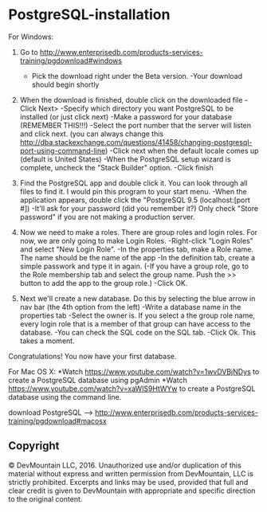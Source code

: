 # PostgreSQL-installation

For Windows:
1. Go to http://www.enterprisedb.com/products-services-training/pgdownload#windows
    - Pick the download right under the Beta version.
    -Your download should begin shortly

2. When the download is finished, double click on the downloaded file
    -Click Next>
    -Specify which directory you want PostgreSQL to be installed (or just click next)
    -Make a password for your database (REMEMBER THIS!!!)
    -Select the port number that the server will listen and click next. (you can always change this http://dba.stackexchange.com/questions/41458/changing-postgresql-port-using-command-line)
    -Click next when the default locale comes up (default is United States)
    -When the PostgreSQL setup wizard is complete, uncheck the "Stack Builder" option.
    -Click finish
3. Find the PostgreSQL app and double click it. You can look through all files to find it. I would pin this program to your start menu.
    -When the application appears, double click the "PostgreSQL 9.5 (localhost:[port #])
    -It'll ask for your password (did you remember it?) Only check "Store password" if you are not making a production server.
4. Now we need to make a roles. There are group roles and login roles. For now, we are only going to make Login Roles.
    -Right-click "Login Roles" and select "New Login Role".
    -In the properties tab, make a Role name. The name should be the name of the app
    -In the definition tab, create a simple passwork and type it in again.
    (-If you have a group role, go to the Role membership tab and select the group name. Push the >> button to add the app to the group role.)
    -Click OK.
5. Next we'll create a new database. Do this by selecting the blue arrow in nav bar (the 4th option from the left)
    -Write a database name in the properties tab
    -Select the owner is. If you select a the group role name, every login role that is a member of that group can have access to the database.
    -You can check the SQL code on the SQL tab.
    -Click Ok. This takes a moment.

Congratulations! You now have your first database.

For Mac OS X:
*Watch https://www.youtube.com/watch?v=1wvDVBjNDys to create a PostgreSQL database using pgAdmin
*Watch https://www.youtube.com/watch?v=xaWlS9HtWYw to create a PostgreSQL database using the command line.

download PostgreSQL --> http://www.enterprisedb.com/products-services-training/pgdownload#macosx



## Copyright

© DevMountain LLC, 2016. Unauthorized use and/or duplication of this material without express and written permission from DevMountain, LLC is strictly prohibited. Excerpts and links may be used, provided that full and clear credit is given to DevMountain with appropriate and specific direction to the original content.
